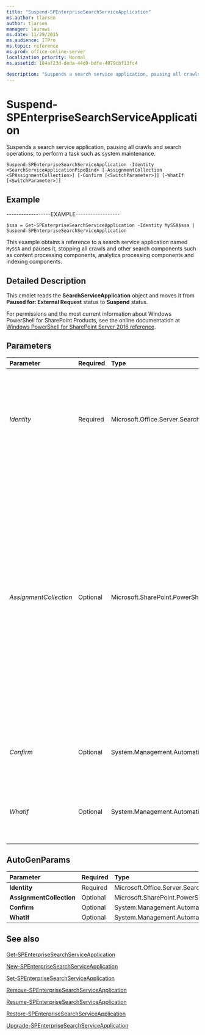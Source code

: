 ```yaml
---
title: "Suspend-SPEnterpriseSearchServiceApplication"
ms.author: tlarsen
author: tlarsen
manager: laurawi
ms.date: 11/29/2015
ms.audience: ITPro
ms.topic: reference
ms.prod: office-online-server
localization_priority: Normal
ms.assetid: 184af23d-deda-44d9-bdfe-4879cbf13fc4

description: "Suspends a search service application, pausing all crawls and search operations, to perform a task such as system maintenance."
---
```


# Suspend-SPEnterpriseSearchServiceApplication

Suspends a search service application, pausing all crawls and search operations, to perform a task such as system maintenance.
  
```
Suspend-SPEnterpriseSearchServiceApplication -Identity <SearchServiceApplicationPipeBind> [-AssignmentCollection <SPAssignmentCollection>] [-Confirm [<SwitchParameter>]] [-WhatIf [<SwitchParameter>]]

```

## Example

------------------EXAMPLE------------------
  
```
$ssa = Get-SPEnterpriseSearchServiceApplication -Identity MySSA$ssa | Suspend-SPEnterpriseSearchServiceApplication
```

This example obtains a reference to a search service application named  `MySSA` and pauses it, stopping all crawls and other search components such as content processing components, analytics processing components and indexing components. 
  
## Detailed Description

This cmdlet reads the **SearchServiceApplication** object and moves it from **Paused for: External Request** status to **Suspend** status. 
  
For permissions and the most current information about Windows PowerShell for SharePoint Products, see the online documentation at [Windows PowerShell for SharePoint Server 2016 reference](https://go.microsoft.com/fwlink/p/?LinkId=671715). 
  
## Parameters

|**Parameter**|**Required**|**Type**|**Description**|
|:-----|:-----|:-----|:-----|
| _Identity_ <br/> |Required  <br/> |Microsoft.Office.Server.Search.Cmdlet.SearchServiceApplicationPipeBind  <br/> |Specifies the search service application to suspend.  <br/> The type must be a valid GUID, in the form 12345678-90ab-cdef-1234-567890bcdefgh; a valid search application name (for example, SearchApp1); or an instance of a valid **SearchServiceApplication** object.  <br/> |
| _AssignmentCollection_ <br/> |Optional  <br/> |Microsoft.SharePoint.PowerShell.SPAssignmentCollection  <br/> |Manages objects for the purpose of proper disposal. Use of objects, such as **SPWeb** or **SPSite**, can use large amounts of memory and use of these objects in Windows PowerShell scripts requires proper memory management. Using the **SPAssignment** object, you can assign objects to a variable and dispose of the objects after they are needed to free up memory. When **SPWeb**, **SPSite**, or **SPSiteAdministration** objects are used, the objects are automatically disposed of if an assignment collection or the **Global** parameter is not used.  <br/> > [!NOTE]> When the **Global** parameter is used, all objects are contained in the global store. If objects are not immediately used, or disposed of by using the **Stop-SPAssignment** command, an out-of-memory scenario can occur.           |
| _Confirm_ <br/> |Optional  <br/> |System.Management.Automation.SwitchParameter  <br/> |Prompts you for confirmation before executing the command. For more information, type the following command: **get-help about_commonparameters** <br/> |
| _WhatIf_ <br/> |Optional  <br/> |System.Management.Automation.SwitchParameter  <br/> |Displays a message that describes the effect of the command instead of executing the command. For more information, type the following command: **get-help about_commonparameters** <br/> |
   
## AutoGenParams

|**Parameter**|**Required**|**Type**|**Description**|
|:-----|:-----|:-----|:-----|
|**Identity** <br/> |Required  <br/> |Microsoft.Office.Server.Search.Cmdlet.SearchServiceApplicationPipeBind  <br/> ||
|**AssignmentCollection** <br/> |Optional  <br/> |Microsoft.SharePoint.PowerShell.SPAssignmentCollection  <br/> ||
|**Confirm** <br/> |Optional  <br/> |System.Management.Automation.SwitchParameter  <br/> ||
|**WhatIf** <br/> |Optional  <br/> |System.Management.Automation.SwitchParameter  <br/> ||
   
## See also

#### 

[Get-SPEnterpriseSearchServiceApplication](get-spenterprisesearchserviceapplication.md)
  
[New-SPEnterpriseSearchServiceApplication](new-spenterprisesearchserviceapplication.md)
  
[Set-SPEnterpriseSearchServiceApplication](set-spenterprisesearchserviceapplication.md)
  
[Remove-SPEnterpriseSearchServiceApplication](remove-spenterprisesearchserviceapplication.md)
  
[Resume-SPEnterpriseSearchServiceApplication](resume-spenterprisesearchserviceapplication.md)
  
[Restore-SPEnterpriseSearchServiceApplication](restore-spenterprisesearchserviceapplication.md)
  
[Upgrade-SPEnterpriseSearchServiceApplication](upgrade-spenterprisesearchserviceapplication.md)

